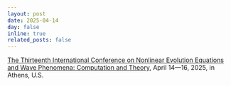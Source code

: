 ```yaml
---
layout: post
date: 2025-04-14
day: false
inline: true
related_posts: false
---
```


<a href="https://waves2025.uga.edu/">The Thirteenth International Conference on Nonlinear Evolution Equations and Wave Phenomena: Computation and Theory</a>, April 14&mdash;16, 2025, in Athens, U.S.
